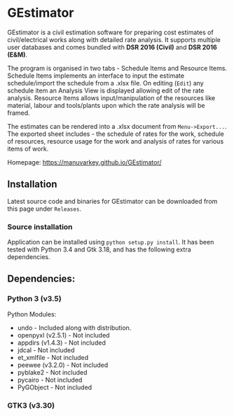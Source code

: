 # GEstimator

GEstimator is a civil estimation software for preparing cost estimates of civil/electrical works along with detailed rate analysis. It supports multiple user databases and comes bundled with **DSR 2016 (Civil)** and **DSR 2016 (E&M)**.

The program is organised in two tabs - Schedule Items and Resource Items. Schedule Items implements an interface to input the estimate schedule/import the schedule from a .xlsx file. On editing (`Edit`) any schedule item an Analysis View is displayed allowing edit of the rate analysis. Resource Items allows input/manipulation of the resources like material, labour and tools/plants upon which the rate analysis will be framed.

The estimates can be rendered into a .xlsx document from `Menu->Export...`. The exported sheet includes - the schedule of rates for the work, schedule of resources, resource usage for the work and analysis of rates for various items of work.

Homepage: https://manuvarkey.github.io/GEstimator/

## Installation

Latest source code and binaries for GEstimator can be downloaded from this page under `Releases`.

### Source installation

Application can be installed using `python setup.py install`. It has been tested with Python 3.4 and Gtk 3.18, and has the following extra dependencies.

## Dependencies:

### Python 3 (v3.5)

Python Modules:

* undo - Included along with distribution.
* openpyxl (v2.5.1) - Not included
* appdirs (v1.4.3) - Not included
* jdcal - Not included
* et_xmlfile - Not included
* peewee (v3.2.0) - Not included
* pyblake2 - Not included
* pycairo - Not included
* PyGObject - Not included

### GTK3  (v3.30)
